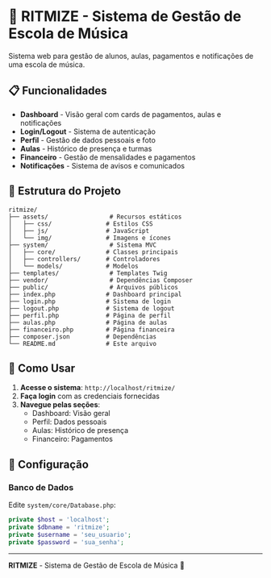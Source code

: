 # 🥁 RITMIZE - Sistema de Gestão de Escola de Música

Sistema web para gestão de alunos, aulas, pagamentos e notificações de uma escola de música.

## 📋 Funcionalidades

- **Dashboard** - Visão geral com cards de pagamentos, aulas e notificações
- **Login/Logout** - Sistema de autenticação
- **Perfil** - Gestão de dados pessoais e foto
- **Aulas** - Histórico de presença e turmas
- **Financeiro** - Gestão de mensalidades e pagamentos
- **Notificações** - Sistema de avisos e comunicados

## 📁 Estrutura do Projeto

```
ritmize/
├── assets/                 # Recursos estáticos
│   ├── css/               # Estilos CSS
│   ├── js/                # JavaScript
│   └── img/               # Imagens e ícones
├── system/                 # Sistema MVC
│   ├── core/              # Classes principais
│   ├── controllers/       # Controladores
│   └── models/            # Modelos
├── templates/              # Templates Twig
├── vendor/                 # Dependências Composer
├── public/                 # Arquivos públicos
├── index.php              # Dashboard principal
├── login.php              # Sistema de login
├── logout.php             # Sistema de logout
├── perfil.php             # Página de perfil
├── aulas.php              # Página de aulas
├── financeiro.php         # Página financeira
├── composer.json          # Dependências
└── README.md              # Este arquivo
```

## 🎯 Como Usar

1. **Acesse o sistema**: `http://localhost/ritmize/`
2. **Faça login** com as credenciais fornecidas
3. **Navegue pelas seções**:
   - Dashboard: Visão geral
   - Perfil: Dados pessoais
   - Aulas: Histórico de presença
   - Financeiro: Pagamentos

## 🔧 Configuração

### Banco de Dados

Edite `system/core/Database.php`:

```php
private $host = 'localhost';
private $dbname = 'ritmize';
private $username = 'seu_usuario';
private $password = 'sua_senha';
```
---

**RITMIZE** - Sistema de Gestão de Escola de Música 🎵 